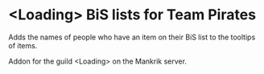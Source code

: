 # \<Loading\> BiS lists for Team Pirates

Adds the names of people who have an item on their BiS list to the tooltips of items.

Addon for the guild \<Loading\> on the Mankrik server.
